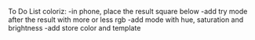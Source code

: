 To Do List
coloriz:
-in phone, place the result square below
-add try mode after the result with more or less rgb
-add mode with hue, saturation and brightness
-add store color and template
